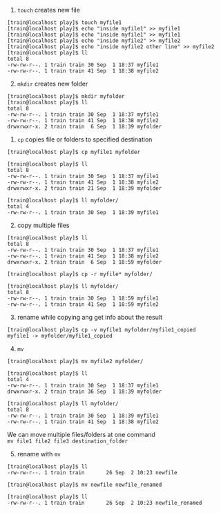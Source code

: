 1. `touch` creates new file  
```
[train@localhost play]$ touch myfile1
[train@localhost play]$ echo "inside myfile1" >> myfile1
[train@localhost play]$ echo "inside myfile1" >> myfile1
[train@localhost play]$ echo "inside myfile2" >> myfile2
[train@localhost play]$ echo "inside myfile2 other line" >> myfile2
[train@localhost play]$ ll
total 8
-rw-rw-r--. 1 train train 30 Sep  1 18:37 myfile1
-rw-rw-r--. 1 train train 41 Sep  1 18:38 myfile2
```

2. `mkdir` creates new folder  
```
[train@localhost play]$ mkdir myfolder
[train@localhost play]$ ll
total 8
-rw-rw-r--. 1 train train 30 Sep  1 18:37 myfile1
-rw-rw-r--. 1 train train 41 Sep  1 18:38 myfile2
drwxrwxr-x. 2 train train  6 Sep  1 18:39 myfolder
```

1. `cp` copies file or folders to specified destination  
```
[train@localhost play]$ cp myfile1 myfolder

[train@localhost play]$ ll
total 8
-rw-rw-r--. 1 train train 30 Sep  1 18:37 myfile1
-rw-rw-r--. 1 train train 41 Sep  1 18:38 myfile2
drwxrwxr-x. 2 train train 21 Sep  1 18:39 myfolder

[train@localhost play]$ ll myfolder/
total 4
-rw-rw-r--. 1 train train 30 Sep  1 18:39 myfile1
```

2. copy multiple files   
```
[train@localhost play]$ ll
total 8
-rw-rw-r--. 1 train train 30 Sep  1 18:37 myfile1
-rw-rw-r--. 1 train train 41 Sep  1 18:38 myfile2
drwxrwxr-x. 2 train train  6 Sep  1 18:59 myfolder

[train@localhost play]$ cp -r myfile* myfolder/

[train@localhost play]$ ll myfolder/
total 8
-rw-rw-r--. 1 train train 30 Sep  1 18:59 myfile1
-rw-rw-r--. 1 train train 41 Sep  1 18:59 myfile2
```

3. rename while copying ang get info about the result  
```
[train@localhost play]$ cp -v myfile1 myfolder/myfile1_copied
myfile1 -> myfolder/myfile1_copied
```

4. `mv`
```
[train@localhost play]$ mv myfile2 myfolder/

[train@localhost play]$ ll
total 4
-rw-rw-r--. 1 train train 30 Sep  1 18:37 myfile1
drwxrwxr-x. 2 train train 36 Sep  1 18:39 myfolder

[train@localhost play]$ ll myfolder/
total 8
-rw-rw-r--. 1 train train 30 Sep  1 18:39 myfile1
-rw-rw-r--. 1 train train 41 Sep  1 18:38 myfile2
```

We can move multiple files/folders at one command  
`mv file1 file2 file3 destination_folder`

5. rename with `mv`  
```
[train@localhost play]$ ll
-rw-rw-r--. 1 train train       26 Sep  2 10:23 newfile

[train@localhost play]$ mv newfile newfile_renamed

[train@localhost play]$ ll
-rw-rw-r--. 1 train train       26 Sep  2 10:23 newfile_renamed
```
